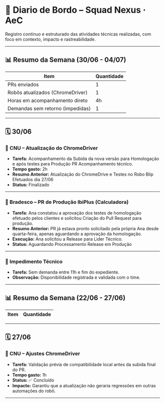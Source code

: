# 📘 Diario de Bordo – Squad Nexus · AeC

Registro contínuo e estruturado das atividades técnicas realizadas, com foco em contexto, impacto e rastreabilidade.

---

## 📊 **Resumo da Semana (30/06 - 04/07)**

| Item                             | Quantidade |
|----------------------------------|------------|
| PRs enviados                     | 1          |
| Robôs atualizados (ChromeDriver)| 1          |
| Horas em acompanhamento direto  | 4h         |
| Demandas sem retorno (impedidas)| 1          |

---

## 🗓️ **30/06**

### 🔧 CNU – Atualização do ChromeDriver 
- **Tarefa:** Acompanhamento da Subida da nova versão para Homologação e após testes para Produção PR Acompanhamento técnico.
- **Tempo gasto:** 2h  
- **Resumo Anterior:** Atualização do ChromeDrive e Testes no Robo Blip Efetuados  dia 27/06
- **Status:** Finalizado  

---

### 🔧 Bradesco – PR de Produção IbiPlus (Calculadora)
- **Tarefa:** Ana constatou a aprovação dos testes de homologação efetuado pelos clientes e solicitou Criação do Pull Request para produção.   
- **Resumo Anterior:** PR já estava pronto solicitado pela própria Ana desde quarta-feira, apenas aguardando a aprovação da homologação.
- **Execução:** 
 Ana solicitou a Release para Lider Técnico.
- **Status:** Aguardando Processamento Release em Produção 


---

### 🚫 Impedimento Técnico
- **Tarefa:** Sem demanda entre 11h e fim do expediente.  
- **Observação:** Disponibilidade registrada e validada com o time.

---

## 📊 **Resumo da Semana (22/06 - 27/06)**

| Item                             | Quantidade |
|----------------------------------|------------|

---

## 🗓️ **27/06**

### 🔧 CNU – Ajustes ChromeDriver
- **Tarefa:** Validação prévia de compatibilidade local antes da subida final do PR.  
- **Tempo gasto:** 1h  
- **Status:** ✅ Concluído  
- **Impacto:** Garantiu que a atualização não geraria regressões em outras automações do robô.

---
